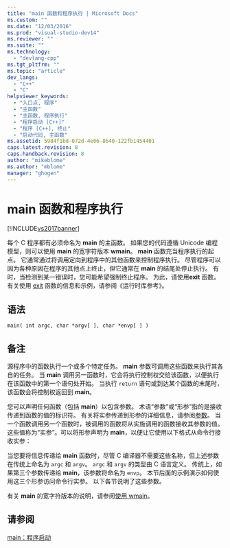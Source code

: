```yaml
---
title: "main 函数和程序执行 | Microsoft Docs"
ms.custom: ""
ms.date: "12/03/2016"
ms.prod: "visual-studio-dev14"
ms.reviewer: ""
ms.suite: ""
ms.technology: 
  - "devlang-cpp"
ms.tgt_pltfrm: ""
ms.topic: "article"
dev_langs: 
  - "C++"
  - "C"
helpviewer_keywords: 
  - "入口点, 程序"
  - "主函数"
  - "主函数, 程序执行"
  - "程序启动 [C++]"
  - "程序 [C++], 终止"
  - "启动代码, 主函数"
ms.assetid: 5984f1bd-072d-4e06-8640-122fb1454401
caps.latest.revision: 8
caps.handback.revision: 8
author: "mikeblome"
ms.author: "mblome"
manager: "ghogen"
---
```

# main 函数和程序执行
[!INCLUDE[vs2017banner](../assembler/inline/includes/vs2017banner.md)]

每个 C 程序都有必须命名为 **main** 的主函数。  如果您的代码遵循 Unicode 编程模型，则可以使用 **main** 的宽字符版本 **wmain**。  **main** 函数充当程序执行的起点。  它通常通过将调用定向到程序中的其他函数来控制程序执行。  尽管程序可以因为各种原因在程序的其他点上终止，但它通常在 **main** 的结尾处停止执行。  有时，当检测到某一错误时，您可能希望强制终止程序。  为此，请使用**exit** 函数。  有关使用 [exit](../c-runtime-library/reference/exit-exit-exit.md) 函数的信息和示例，请参阅《运行时库参考》。  
  
## 语法  
  
```  
main( int argc, char *argv[ ], char *envp[ ] )  
```  
  
## 备注  
 源程序中的函数执行一个或多个特定任务。  **main** 参数可调用这些函数来执行其各自的任务。  当 **main** 调用另一函数时，它会将执行控制权交给该函数，以便执行在该函数中的第一个语句处开始。  当执行 `return` 语句或到达某个函数的末尾时，该函数会将控制权返回到 **main**。  
  
 您可以声明任何函数（包括 **main**）以包含参数。  术语“参数”或“形参”指的是接收传递到函数的值的标识符。  有关将实参传递到形参的详细信息，请参阅[参数](../c-language/parameters.md)。  当一个函数调用另一个函数时，被调用的函数将从实施调用的函数接收其参数的值。  这些值称为“实参”。可以将形参声明为 **main**，以便让它使用以下格式从命令行接收实参：  
  
 当您要将信息传递给 **main** 函数时，尽管 C 编译器不需要这些名称，但上述参数在传统上命名为 `argc` 和 `argv`。  `argc` 和 `argv` 的类型由 C 语言定义。  传统上，如果第三个参数传递给 **main**，该参数将命名为 `envp`。  本节后面的示例演示如何使用这三个形参访问命令行实参。  以下各节说明了这些参数。  
  
 有关 **main** 的宽字符版本的说明，请参阅[使用 wmain](../c-language/using-wmain.md)。  
  
## 请参阅  
 [main：程序启动](../cpp/main-program-startup.md)